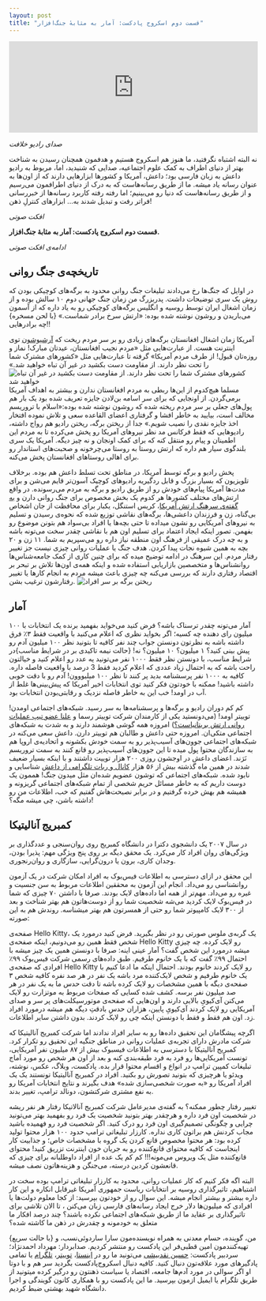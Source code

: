 ```yaml
---
layout: post
title: "قسمت دوم اسکروج پادکست: آمار به مثابهٔ جنگ‌افزار"
---
```


<iframe sandbox="allow-same-origin allow-scripts allow-top-navigation allow-popups allow-forms" scrolling="no" width="100%" height="185" frameborder="0" src="https://embed.radiopublic.com/e?if=scrooge-podcast-Wka3nl&ge=s1!c82736cf133e9a97d3be94dd0ac121baa10c8e43"></iframe>


_صدای رادیو خلافت_

نه البته اشتباه نگرفتید، ما هنوز هم اسکروج هستیم و هدفمون همچنان رسیدن به شناخت بهتر از دنیای اطراف به کمک علوم اجتماعیه، صدایی که شنیدید، اما، مربوط به رادیو داعش به زبان فارسی بود؛ داعش، آمریکا و کشورها ابزارهایی دارند که از اون‌ها به عنوان رسانه یاد میشه. ما از طریق رسانه‌هاست که به درک از دنیای اطرافمون می‌رسیم و از طریق رسانه‌هاست که دنیا رو می‌بینیم؛ اما رفته رفته کاربرد رسانه‌ها از خبررسانی فراتر رفت و تبدیل شدند به... ابزارهای کنترلِ ذهن!

_افکت صوتی_

**قسمت دوم اسکروج پادکست: آمار به مثابهٔ جنگ‌افزار.** 

_ادامه‌ی افکت صوتی_


## تاریخچه‌ی جنگ روانی

در اوایل که جنگ‌ها رخ می‌دادند تبلیغات جنگ روانی محدود به برگه‌های کوچیکی بودن که روش یک سری توضیحات داشت. پدربزرگ من زمان جنگ جهانی دوم ۱۰ سالش بوده و از زمان اشغال ایران توسط روسیه و انگلیس برگه‌های کوچیکی رو به یاد داره که از آسمون می‌باریدن و روشون نوشته شده بوده: «ارتش سرخ برادر شماست.» {با لحن مسخره} چه برادرهایی!!

آمریکا زمان اشغال افغانستان برگه‌های زیادی رو بر سر مردم ریخت که [آرشیوشون] توی اینترنت هست. از عبارت‌هایی مثل «مردم نجیب افغانستان، عیدتان مبارک! نماز و روزه‌تان قبول! از طرف مردم آمریکا» گرفته تا عبارت‌هایی مثل «کشورهای مشترک شما را تحت نظر دارند. از مقاومت دست بکشید در غیر آن تباه خواهید شد.»
![کشورهای مشترک شما را تحت نظر دارند. از مقاومت دست بکشید در غیر آن تباه خواهید شد](http://www.psywarrior.com/AFD108cBack.jpg)
مسلما هیچ‌کدوم از این‌ها ربطی به مردم افغانستان ندارن و بیشتر به اهداف آمریکا برمی‌گردن. از اونجایی که برای سر اسامه بن‌لادن جایزه تعریف شده بود یک بار هم پول‌های جعلی بر سر مردم ریخته شده که روشون نوشته شده بوده:«اسلام با تروریسم مخالف است، بیایید به خاطر افشا و گرفتاری اعضای القاعده سعی و تلاش نموده افتخار اخذ جایزه نقدی را نصیب شویم.» جدا از ریختن برگه، ریختن رادیو هم رواج داشته، رادیوهایی که فقط فرکانس مد نظر نیروهای آمریکا رو پخش می‌کرده تا به مردم این اطمینان و پیام رو منتقل کنه که برای کمک اونجان و نه چیز دیگه. آمریکا یک سری بلندگوی سیار هم داره که ارتش روستا به روستا می‌چرخونه و صحبت‌های استاندار رو برای اهالی روستاهای افغانستان پخش می‌کنه.


پخش رادیو و برگه توسط آمریکا، در مناطق تحت تسلط داعش هم بوده. برخلاف تلویزیون که بسیار بزرگ و قابل ردگیریه رادیوهای کوچیک آسون‌تر قایم می‌شن و برای مدت‌ها آمریکا پیام‌های خودش رو از طریق رادیو و برگه به مردم می‌رسونده. در واقع ارتش‌های مختلف کشورها هر کدوم یک بخش مخصوص برای جنگ روانی دارن و [به گفته‌ی سرهنگ ارتش آمریکا]، کریس استنگل، یکبار برای محافظت از جان اشخاص بی‌گناه، زن و فرزندان داعشی‌ها، برگه‌های نقاشی توزیع شده که نحوه‌ی رسیدن و تسلیم به نیروهای آمریکایی رو نشون میداده تا حتی بچه‌ها یا افراد بی‌سواد هم بتونن موضوع رو بفهمن. تصور اینکه ایجاد اعتماد برای تسلیم اون هم با نقاشی چقدر سخت می‌تونه باشه و به چه درک عمیقی از فرهنگ اون منطقه نیاز داره رو می‌سپریم به شما. ۱۱ زن و ۲۰ بچه به همین شیوه نجات پیدا کردن. هدف جنگ یا عملیات روانی چیزی نیست جز تغییر رفتار مردم. این سرهنگ در ادامه توضیح میده که برای چنین کاری از کمک جامعه‌شناس‌ها روانشناس‌ها و متخصصین بازاریابی استفاده شده و اینکه همه‌ی اون‌ها تلاش بر تبحر بر اقتصاد رفتاری دارند که بررسی می‌کنه چه چیزی باعث میشه مردم به انجام کارها یا تغییر رفتارشون ترغیب بشن. 
![ریختن برگه بر سر افراد](http://www.psywarrior.com/HeloLeaf1814.jpg)

## آمار

آمار می‌تونه چقدر ترسناک باشه؟ فرض کنید می‌خواید بفهمید برنده یک انتخابات با ۱۰۰ میلیون رای دهنده چه کسیه؛ اگر بخواید نظری که اعلام می‌کنید با واقعیت فقط ۳٪ فرق داشته باشه به نظرتون دونستن جواب چند نفر کافیه تا بتونید نظر ۱۰۰ میلیون آدم رو پیش بینی کنید؟ ۱ میلیون؟ ۱۰ میلیون؟ نه! {حالت نیمه تاکیدی بر در شرایط مناسب}در شرایط مناسب، با دونستن نظر فقط ۱۰۰۰ نفر می‌تونید یه عدد رو اعلام کنید و خیالتون راحت باشه که به احتمال زیاد عددی که اعلام کردید فقط 3 درصد با واقعیت فاصله داره. کافیه به ۱۰۰۰ نفر پرسشنامه بدید پر کنند تا نظر ۱۰۰ میلیووون! آدم رو با دقت خوبی داشته باشید! ممکنه با خودتون فکر کنید توی انتخابات اخیر آمریکا که پیش‌بینی‌ها غلط از آب در اومد! خب این به خاطر فاصله نزدیک و رقابتی‌بودن انتخابات بود.

کم کم دوران رادیو و برگه‌ها و پرسشنامه‌ها به سر رسید. شبکه‌های اجتماعی اومدن! توییتر اومد! (می‌دونستید یکی از کارمندان شرکت توییتر رسما و [علنا عضو تیپ عملیات روانی ارتش بریتانیاست؟]) امروزه همه گوشی هوشمند دارند و به شدت به شبکه‌های اجتماعی متکی‌ان. امروزه حتی داعش و طالبان هم توییتر دارن.
داعش سعی می‌کنه در شبکه‌های اجتماعی جوون‌های آسیب‌پذیر رو به سمت خودش بکشونه و اتحادیه‌ی اروپا هم به سازندگان محتوا پول میده تا این جوون‌های آسیب‌پذیر رو قانع کنند به سمت تروریسم نَرَند. اعضای داعش در اوجشون روزی ۲۰۰ هزار توییت داشتند و با اینکه بسیار ضعیف شدند در همین ماه گذشته بیش از ۵۶ هزار [کانال و ربات تلگرامی از داعش] شناسایی و نابود شده. شبکه‌های اجتماعی که توشون عضویم شده‌ان مثل میدون جنگ!
هممون یک دوست داریم که به خاطر مسائل حریم شخصی از تمام شبکه‌های اجتماعی گریزونه و همیشه هم بهش خرده گرفتیم و در برابر نصیحت‌هاش گفتیم که خب، اطلاعات من رو داشته باشن، چی میشه مگه؟!

## کمبریج آنالیتیکا

در سال ۲۰۰۷ یک دانشجوی دکترا در دانشگاه کمبریج روی روان‌سنجی و عددگذاری بر ویژگی‌های روان افراد کار می‌کرد. یک محقق دیگه بر روی پنج ویژگی مهم: پذیرا بودن، وجدان کاری، برون یا درون‌گرایی، سازگاری و روان‌رنجوری.

این محقق در ازای دسترسی به اطلاعات فیس‌بوک به افراد امکان شرکت در یک آزمون روانشناسی رو می‌داد. انجام این آزمون به محققین اطلاعات مربوط به سن جنسیت و غیره رو می‌داد. مهم‌تر از همه اما داده‌های لایک بودند. صرفا با داشتن ۷۰ چیزی که شما در فیس‌بوک لایک کردید می‌شه شخصیت شما رو از دوست‌هاتون هم بهتر شناخت و بعد از ۳۰۰ لایک کامپیوتر شما رو حتی از همسرتون هم بهتر میشناسه. روندش هم به این صورته:


صفحه‌ی Hello Kitty، یک گربه‌ی ملوس صورتی رو در نظر بگیرید. فرض کنید درمورد یک شخص فقط همین رو می‌دونیم، اینکه صفحه‌ی Hello Kitty رو لایک کرده. چه چیزی میشه درمورد این شخص گفت؟ آمار عینی اینه: صرفا با دونستن همین یک چیز میشه با احتمال ۹۹٪ گفت که با یک خانوم طرفیم. طبق داده‌های رسمی شرکت فیس‌بوک ۹۹٪ افرادی که صفحه‌ی Hello Kitty رو لایک کردند خانوم بودند. احتمال اینکه ما ادعا کنیم با یک خانوم طرفیم و شخص لایک‌کننده مرد باشه یک نفر در هر صد نفره کافیه شخص ۳ صفحه‌ی دیگه با همین مشخصات رو لایک کرده باشه تا دقت حدس ما به یک نفر در هر صد میلیون نفر برسه. کشف شده کسایی که صفحات مربوط به موتزارت رو لایک می‌کنن آی‌کیویِ بالایی دارند و اون‌هایی که صفحه‌ی موتورسیکلت‌های پر سر و صدای آمریکایی رو لایک کردند آی‌کیویِ پایین، هزاران حدسِ بادقتِ دیگه هم میشه درمورد افراد زد. اون هم فقط و فقط با دونستن اینکه چی رو لایک کردند. بدون داشتن سایر اطلاعات.


اگرچه پیشگامان این تحقیق داده‌ها رو به سایر افراد ندادند اما شرکت کمبریج آنالیتیکا که شرکت مادرش دارای تجربه‌ی عملیات روانی در مناطق جنگیه این تحقیق رو تکرار کرد. کمبریج آنالیتیکا با دسترسی به اطلاعات فیسبوک بیش از ۸۷ میلیون نفر آمریکایی، تونست آمریکایی‌ها رو فرد به فرد طبقه‌بندی کنه و بعد از اون هر شخص رو مورد آماج تبلیغات کمپین ترامپ در انواع و اقسام محتوا قرار بده. پادکست، وبلاگ، عکس، نوشته، ویدئو یا هرچیزی که بتونید تصورش رو بکنید. افراد در کمبریج آنالیتیکا تونستند یک یک افراد آمریکا رو «به صورت شخصی‌سازی شده» هدف بگیرند و نتایج انتخابات آمریکا رو به نفع مشتری شرکتشون، دونالد ترامپ، تغییر بدند.


تغییر رفتار چطور ممکنه؟
به گفته‌ی مدیرعامل شرکت کمبریج آنالاتیکا رفتار هر نفر ریشه در شخصیت اون فرد داره و هرچقدر بهتر بتونید شخصیت یک فرد رو بفهمید بهتر می‌تونید چرایی و چگونگی تصمیم‌گیری اون فرد رو درک کنید. اگر شخصیت فرد رو فهمیده باشید مجاب کردنش هم براتون کاری نداره. کارزار تبلیغاتی ترامپ حدود ۱۰۰ هزار محتوا تولید کرده بود: هر محتوا مخصوص قانع کردن یک گروه با مشخصات خاص؛ و جذابیت کار اینجاست که کافیه محتوای قانع‌کننده رو به جریان خون اینترنت تزریق کنید!
 محتوای قانع‌کننده مثل یک ویروس می‌مونه!!!
کم کم یک عده از افراد داوطلبانه برای چیزی که قانعشون کردین درسته، می‌جنگن و هزینه‌هاتون نصف میشه.

البته اگه فکر کنیم که کار عملیات روانی، محدود به کارزار تبلیغاتی ترامپ بوده سخت در اشتباهیم، تاثیرگذاری روسیه بر انتخابات ریاست جمهوری آمریکا غیرقابل انکاره و این کار داره بیشتر و بیشتر انجام میشه. این سوال رو از خودتون بپرسید: از کجا معلوم دولت‌ها یا افرادی که میلیون‌ها دلار خرج ایجاد رسانه‌های فارسی زبان می‌کنن ، تا الان تلاشی برای تاثیرگذاری بر عقاید ما از طریق شبکه‌های اجتماعی نکرده باشند؟ چند درصد افکار ما متعلق به خودمونه و چقدرش در ذهن ما کاشته شده؟

{با حالت سریع}
من، گوینده، حسام معدنی به همراه نویسنده‌مون سارا ساردوئی‌نسب، و تهیه‌کنندمون امین قطبی‌فر این پادکست رو منتشر کردیم. صدابردار: مهرداد احمدنژاد؛ سردبیر پادکست: [حسین نقدبیشی]
می‌تونید ما رو در [اینستا]، [توییتر]، [تلگرام] یا تمامی پادگیرهای مورد علاقه‌تون دنبال کنید. کافیه دنبال اسکروج‌پادکست بگردید سر هم و با دوتا او
اگر سوالی در مورد آدم‌ها جامعه، اقتصاد یا سیاست ذهنتون رو درگیر کرده میتونید از طریق تلگرام یا ایمیل ازمون بپرسید. ما این پادکست رو با همکاری کانون گویندگی و اجرا دانشگاه شهید بهشتی ضبط کردیم.




[کانال تلگرام]: https://t.me/scroogepodcast
[حسین نقدبیشی]: https://naghdbishi.ir
[تلگرام]: https://t.me/ScroogePod
[اینستا]: https://www.instagram.com/scroogepodcast/
[توییتر]: https://twitter.com/scroogepodcast
[کانال و ربات تلگرامی از داعش]: https://t.me/ISISwatch/1110
[آرشیوشون]: http://www.psywarrior.com/Herbafghan02.html
[به گفته‌ی سرهنگ ارتش آمریکا]: https://www.pri.org/stories/2017-07-10/how-us-military-uses-behavioral-economics-fight-isis
[علنا عضو تیپ عملیات روانی ارتش بریتانیاست؟]: https://www.newsweek.com/twitter-executive-revealed-psyops-soldier-spreading-disinformation-across-social-media-1462406
